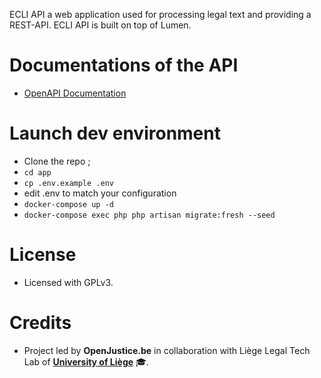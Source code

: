 
ECLI API a web application used for processing legal text and providing a REST-API. ECLI API is built on top of Lumen.

# Documentations of the API
- [OpenAPI Documentation](https://api-ecli.openjustice.lltl.be/api-docs.html)

# Launch dev environment
- Clone the repo ;
- `cd app`
- `cp .env.example .env`
- edit .env to match your configuration
- `docker-compose up -d`
- `docker-compose exec php php artisan migrate:fresh --seed`

# License
- Licensed with GPLv3.

# Credits
- Project led by **OpenJustice.be** in collaboration with Liège Legal Tech Lab of **[University of Liège](https://legaltech.uliege.be/)** 🎓.
